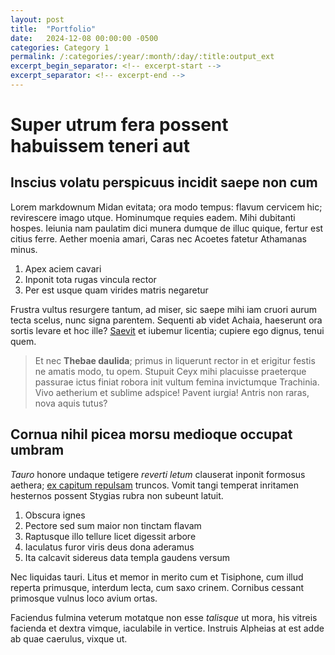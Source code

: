 ```yaml
---
layout: post
title:  "Portfolio"
date:   2024-12-08 00:00:00 -0500
categories: Category 1
permalink: /:categories/:year/:month/:day/:title:output_ext
excerpt_begin_separator: <!-- excerpt-start -->
excerpt_separator: <!-- excerpt-end -->
---
```

# Super utrum fera possent habuissem teneri aut

## Inscius volatu perspicuus incidit saepe non cum

Lorem markdownum Midan evitata; ora modo tempus: flavum cervicem hic;
revirescere imago utque. <!-- excerpt-start -->Hominumque requies eadem. Mihi dubitanti hospes.
Ieiunia nam paulatim dici munera dumque de illuc quique, fertur est citius
ferre. Aether moenia amari, Caras nec Acoetes fatetur Athamanas minus.<!-- excerpt-end -->

1. Apex aciem cavari
2. Inponit tota rugas vincula rector
3. Per est usque quam virides matris negaretur

Frustra vultus resurgere tantum, ad miser, sic saepe mihi iam cruori aurum tecta
scelus, nunc signa parentem. Sequenti ab videt Achaia, haeserunt ora sortis
levare et hoc ille? [Saevit](http://dum-ingreditur.net/) et iubemur licentia;
cupiere ego dignus, tenui quem.

> Et nec **Thebae daulida**; primus in liquerunt rector in et erigitur festis ne
> amatis modo, tu opem. Stupuit Ceyx mihi placuisse praeterque passurae ictus
> finiat robora init vultum femina invictumque Trachinia. Vivo aetherium et
> sublime adspice! Pavent iurgia! Antris non raras, nova aquis tutus?

## Cornua nihil picea morsu medioque occupat umbram

*Tauro* honore undaque tetigere *reverti letum* clauserat inponit formosus
aethera; [ex capitum repulsam](http://quodille.org/contentuscorpore) truncos.
Vomit tangi temperat inritamen hesternos possent Stygias rubra non subeunt
latuit.

1. Obscura ignes
2. Pectore sed sum maior non tinctam flavam
3. Raptusque illo tellure licet digessit arbore
4. Iaculatus furor viris deus dona aderamus
5. Ita calcavit sidereus data templa gaudens versum

Nec liquidas tauri. Litus et memor in merito cum et Tisiphone, cum illud reperta
primusque, interdum lecta, cum saxo crinem. Cornibus cessant primosque vulnus
loco avium ortas.

Faciendus fulmina veterum motatque non esse *talisque* ut mora, his vitreis
facienda et dextra vimque, iaculabile in vertice. Instruis Alpheias at est adde
ab quae caerulus, vixque ut.
